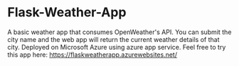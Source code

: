 # Flask-Weather-App
A basic weather app that consumes OpenWeather's API. You can submit the city name and the web app will return the current weather details of that city. Deployed on Microsoft Azure using azure app service. Feel free to try this app here: https://flaskweatherapp.azurewebsites.net/
